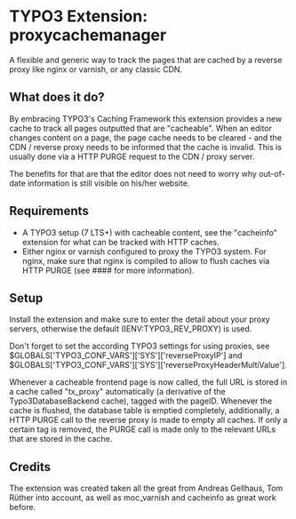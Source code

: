 TYPO3 Extension: proxycachemanager
==================================

A flexible and generic way to track the pages that are cached by a reverse proxy like nginx or varnish, or any
classic CDN.

What does it do?
----------------
By embracing TYPO3's Caching Framework this extension provides a new cache to track all pages outputted that are
"cacheable". When an editor changes content on a page, the page cache needs to be cleared - and the CDN / reverse proxy
needs to be informed that the cache is invalid. This is usually done via a HTTP PURGE request to the CDN / proxy server.

The benefits for that are that the editor does not need to worry why out-of-date information is still visible
on his/her website.

Requirements
------------
 * A TYPO3 setup (7 LTS+) with cacheable content, see the "cacheinfo" extension for what can be tracked with HTTP caches.
 * Either nginx or varnish configured to proxy the TYPO3 system. For nginx, make sure that nginx is compiled to allow to flush caches via HTTP PURGE (see #### for more information).

Setup
-----
Install the extension and make sure to enter the detail about your proxy servers, otherwise the default (IENV:TYPO3_REV_PROXY) is used.

Don't forget to set the according TYPO3 settings for using proxies, see $GLOBALS['TYPO3_CONF_VARS']['SYS']['reverseProxyIP'] and $GLOBALS['TYPO3_CONF_VARS']['SYS']['reverseProxyHeaderMultiValue'].

Whenever a cacheable frontend page is now called, the full URL is stored in a cache called "tx_proxy" automatically (a derivative of the Typo3DatabaseBackend cache), tagged with the pageID. Whenever the cache is flushed, the database table is emptied completely, additionally, a HTTP PURGE call to the reverse proxy is made to empty all caches. If only a certain tag is removed, the PURGE call is made only to the relevant URLs that are stored in the cache.

Credits
-------
The extension was created taken all the great from Andreas Gellhaus, Tom Rüther into account, as well as moc_varnish and cacheinfo as great work before.

